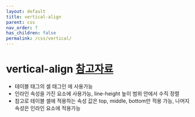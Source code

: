 ```yaml
---
layout: default
title: vertical-align
parent: css
nav_order: 7
has_children: false
permalink: /css/vertical/
---
```


# vertical-align [참고자료](https://blogpack.tistory.com/773)
- 테이블 태그의 셀 태그인 <td>에 사용가능
- 인라인 속성을 가진 요소에 사용가능, line-height 높이 범위 안에서 수직 정렬
- 참고로 테이블 셀에 적용하는 속성 값은 top, middle, bottom만 적용 가능, 나머지 속성은 인라인 요소에 적용가능